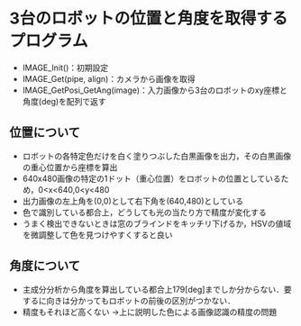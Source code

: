 # 3台のロボットの位置と角度を取得するプログラム
- IMAGE_Init()：初期設定
- IMAGE_Get(pipe, align)：カメラから画像を取得
- IMAGE_GetPosi_GetAng(image)：入力画像から3台のロボットのxy座標と角度(deg)を配列で返す

## 位置について
- ロボットの各特定色だけを白く塗りつぶした白黒画像を出力，その白黒画像の重心位置から座標を算出
- 640x480画像の特定の1ドット（重心位置）をロボットの位置としているため，0<x<640,0<y<480
- 出力画像の左上角を(0,0)として右下角を(640,480)としている
- 色で識別している都合上，どうしても光の当たり方で精度が変化する
- うまく検出できないときは窓のブラインドをキッチリ下げるか，HSVの値域を微調整して色を見つけやすくすると良い

## 角度について
- 主成分分析から角度を算出している都合上179[deg]までしか分からない．要するに向きは分かってもロボットの前後の区別がつかない．
- 精度もそれほど高くない ->上に説明した色による画像認識の精度の問題
